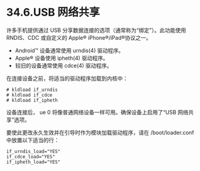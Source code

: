 # 34.6.USB 网络共享

许多手机提供通过 USB 分享数据连接的选项（通常称为“绑定”）。此功能使用 RNDIS、CDC 或自定义的 Apple® iPhone®/iPad®协议之一。

* Android™ 设备通常使用 urndis(4) 驱动程序。
* Apple® 设备使用 ipheth(4) 驱动程序。
* 较旧的设备通常使用 cdce(4) 驱动程序。

在连接设备之前，将适当的驱动程序加载到内核中：

```
# kldload if_urndis
# kldload if_cdce
# kldload if_ipheth
```

设备连接后， ue 0 将像普通网络设备一样可用。确保设备上启用了“USB 网络共享”选项。

要使此更改永久生效并在引导时作为模块加载驱动程序，请在 /boot/loader.conf 中放置以下适当的行：

```
if_urndis_load="YES"
if_cdce_load="YES"
if_ipheth_load="YES"
```
